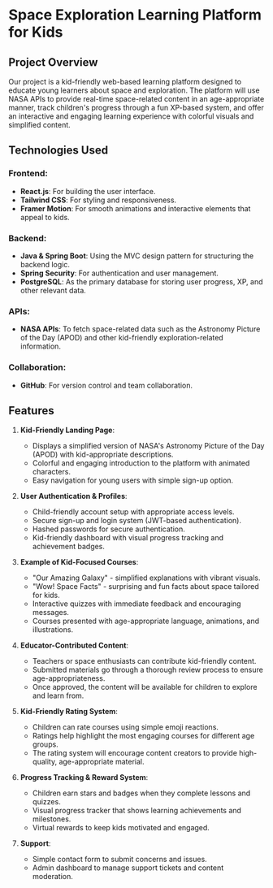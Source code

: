 # Space Exploration Learning Platform for Kids
## Project Overview
Our project is a kid-friendly web-based learning platform designed to educate young learners about space and exploration. The platform will use NASA APIs to provide real-time space-related content in an age-appropriate manner, track children's progress through a fun XP-based system, and offer an interactive and engaging learning experience with colorful visuals and simplified content.

## Technologies Used
### Frontend: 
- **React.js**: For building the user interface.
- **Tailwind CSS**: For styling and responsiveness.
- **Framer Motion**: For smooth animations and interactive elements that appeal to kids.

### Backend:
- **Java & Spring Boot**: Using the MVC design pattern for structuring the backend logic.
- **Spring Security**: For authentication and user management.
- **PostgreSQL**: As the primary database for storing user progress, XP, and other relevant data.

### APIs:
- **NASA APIs**: To fetch space-related data such as the Astronomy Picture of the Day (APOD) and other kid-friendly exploration-related information.

### Collaboration:
- **GitHub**: For version control and team collaboration.

## Features
1. **Kid-Friendly Landing Page**:
   - Displays a simplified version of NASA's Astronomy Picture of the Day (APOD) with kid-appropriate descriptions.
   - Colorful and engaging introduction to the platform with animated characters.
   - Easy navigation for young users with simple sign-up option.

2. **User Authentication & Profiles**:
   - Child-friendly account setup with appropriate access levels.
   - Secure sign-up and login system (JWT-based authentication).
   - Hashed passwords for secure authentication.
   - Kid-friendly dashboard with visual progress tracking and achievement badges.

3. **Example of Kid-Focused Courses**:
   - "Our Amazing Galaxy" - simplified explanations with vibrant visuals.
   - "Wow! Space Facts" - surprising and fun facts about space tailored for kids.
   - Interactive quizzes with immediate feedback and encouraging messages.
   - Courses presented with age-appropriate language, animations, and illustrations.

4. **Educator-Contributed Content**:
   - Teachers or space enthusiasts can contribute kid-friendly content.
   - Submitted materials go through a thorough review process to ensure age-appropriateness.
   - Once approved, the content will be available for children to explore and learn from.

5. **Kid-Friendly Rating System**:
   - Children can rate courses using simple emoji reactions.
   - Ratings help highlight the most engaging courses for different age groups.
   - The rating system will encourage content creators to provide high-quality, age-appropriate material.

6. **Progress Tracking & Reward System**:
   - Children earn stars and badges when they complete lessons and quizzes.
   - Visual progress tracker that shows learning achievements and milestones.
   - Virtual rewards to keep kids motivated and engaged.

7. **Support**:
   - Simple contact form to submit concerns and issues.
   - Admin dashboard to manage support tickets and content moderation.

